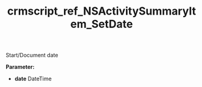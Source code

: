 ﻿---
title: crmscript_ref_NSActivitySummaryItem_SetDate
description: NSActivitySummaryItem.SetDate(DateTime date)
intellisense: NSActivitySummaryItem.SetDate
keywords: NSActivitySummaryItem, GetDate
so.topic: reference
---

Start/Document date

**Parameter:** 
 - **date** DateTime

